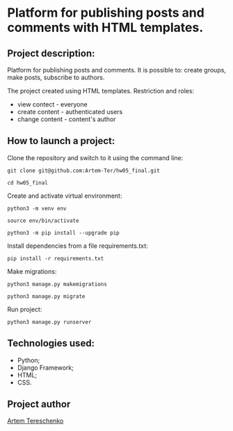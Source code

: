 # Platform for publishing posts and comments with HTML templates.

## Project description:

Platform for publishing posts and comments. It is possible to: create groups, make posts, subscribe to authors.

The project created using HTML templates.
Restriction and roles:
- view contect - everyone
- create content - authenticated users
- change content - content's author

## How to launch a project:

Clone the repository and switch to it using the command line:
```
git clone git@github.com:Artem-Ter/hw05_final.git

```
```
cd hw05_final
```
Create and activate virtual environment:
```
python3 -m venv env
```
```
source env/bin/activate
```
```
python3 -m pip install --upgrade pip
```

Install dependencies from a file requirements.txt:
```
pip install -r requirements.txt
```

Make migrations:
```
python3 manage.py makemigrations
```
```
python3 manage.py migrate
```

Run project:
```
python3 manage.py runserver
```
## Technologies used:

- Python;
- Django Framework;
- HTML;
- CSS.

## Project author
[Artem Tereschenko](https://github.com/Artem-Ter)
